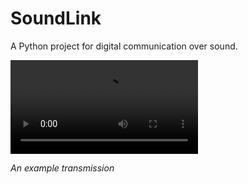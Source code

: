 # SoundLink

A Python project for digital communication over sound.

<video controls>
  <source src="docs/videos/example-transmission.mp4" type="video/mp4">
  An example transmission
</video>

*An example transmission*